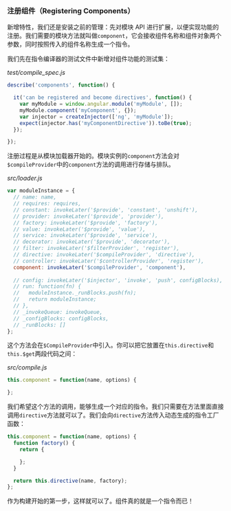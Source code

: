 ### 注册组件（Registering Components）

新增特性，我们还是安装之前的管理：先对模块 API 进行扩展，以便实现功能的注册。我们需要的模块方法就叫做`component`，它会接收组件名称和组件对象两个参数，同时按照传入的组件名称生成一个指令。

我们先在指令编译器的测试文件中新增对组件功能的测试集：

_test/compile_spec.js_

```js
describe('components', function() {

  it('can be registered and become directives', function() {
    var myModule = window.angular.module('myModule', []);
    myModule.component('myComponent', {});
    var injector = createInjector(['ng', 'myModule']);
    expect(injector.has('myComponentDirective')).toBe(true);
  });

});
```

注册过程是从模块加载器开始的。模块实例的`component`方法会对`$compileProvider`中的`component`方法的调用进行存储与排队。

_src/loader.js_

```js
var moduleInstance = {
  // name: name,
  // requires: requires,
  // constant: invokeLater('$provide', 'constant', 'unshift'),
  // provider: invokeLater('$provide', 'provider'),
  // factory: invokeLater('$provide', 'factory'),
  // value: invokeLater('$provide', 'value'),
  // service: invokeLater('$provide', 'service'),
  // decorator: invokeLater('$provide', 'decorator'),
  // filter: invokeLater('$filterProvider', 'register'),
  // directive: invokeLater('$compileProvider', 'directive'),
  // controller: invokeLater('$controllerProvider', 'register'),
  component: invokeLater('$compileProvider', 'component'),
  
  // config: invokeLater('$injector', 'invoke', 'push', configBlocks),
  // run: function(fn) {
  //   moduleInstance._runBlocks.push(fn);
  //   return moduleInstance;
  // },
  // _invokeQueue: invokeQueue,
  // _configBlocks: configBlocks,
  // _runBlocks: []
};
```

这个方法会在`$CompileProvider`中引入。你可以把它放置在`this.directive`和`this.$get`两段代码之间：

_src/compile.js_

```js
this.component = function(name, options) {

};
```

我们希望这个方法的调用，能够生成一个对应的指令。我们只需要在方法里面直接调用`directive`方法就可以了。我们会向`directive`方法传入动态生成的指令工厂函数：

```js
this.component = function(name, options) {
  function factory() {
    return {

    }; 
  }

  return this.directive(name, factory);
};
```

作为构建开始的第一步，这样就可以了。组件真的就是一个指令而已！